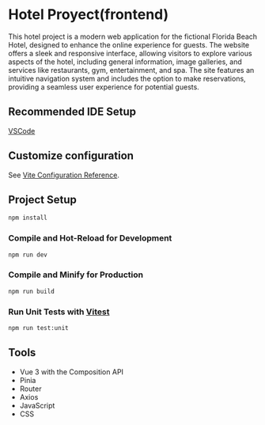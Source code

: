 # Hotel Proyect(frontend)

This hotel project is a modern web application for the fictional Florida Beach Hotel, designed to enhance the online experience for guests. The website offers a sleek and responsive interface, allowing visitors to explore various aspects of the hotel, including general information, image galleries, and services like restaurants, gym, entertainment, and spa. The site features an intuitive navigation system and includes the option to make reservations, providing a seamless user experience for potential guests.

## Recommended IDE Setup

[VSCode](https://code.visualstudio.com/) 

## Customize configuration

See [Vite Configuration Reference](https://vitejs.dev/config/).

## Project Setup

```sh
npm install
```

### Compile and Hot-Reload for Development

```sh
npm run dev
```

### Compile and Minify for Production

```sh
npm run build
```

### Run Unit Tests with [Vitest](https://vitest.dev/)

```sh
npm run test:unit
```
## Tools
- Vue 3 with the Composition API
- Pinia
- Router
- Axios
- JavaScript
- CSS
